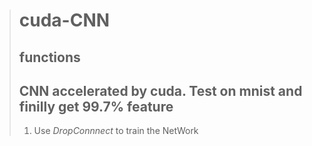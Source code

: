 >cuda-CNN
>========
>functions
>--------
>CNN accelerated by cuda. Test on mnist and finilly get 99.7%
>feature
>--------
>1. Use *DropConnnect* to train the NetWork
